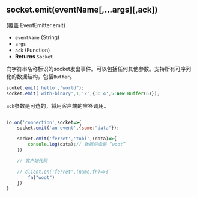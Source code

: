 ## socket.emit(eventName[,...args][,ack])

(覆盖 EventEmitter.emit)

- `eventName` (String)
- `args`
- `ack` (Function)
- **Returns** `Socket`

向字符串名称标识的socket发出事件。可以包括任何其他参数。支持所有可序列化的数据结构，包括`Buffer`。

```js
scoket.emit('hello',"world");
socket.emit('with-binary',1,'2',{3:'4',5:new Buffer(6)});
```

`ack`参数是可选的，将用客户端的应答调用。

```js

io.on('connection',socket=>{
    socket.emit('an event',{some:"data"});

    socket.emit('ferret','tobi',(data)=>{
        console.log(data);// 数据将会是 “woot”
    })

    // 客户端代码

    // client.on('ferret',(name,fn)=>{
        fn("woot")
    })
}
```